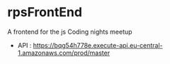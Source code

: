 # rpsFrontEnd
A frontend for the js Coding nights meetup


- API :
https://bqg54h778e.execute-api.eu-central-1.amazonaws.com/prod/master
